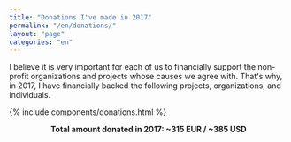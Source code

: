 ```yaml
---
title: "Donations I've made in 2017"
permalink: "/en/donations/"
layout: "page"
categories: "en"
---
```


I believe it is very important for each of us to financially support the non-profit organizations and projects whose causes we agree with. That's why, in 2017, I have financially backed the following projects, organizations, and individuals.

{% include components/donations.html %}

<div style="text-align: center"><strong>Total amount donated in 2017: ~315 EUR / ~385 USD</strong></div>
